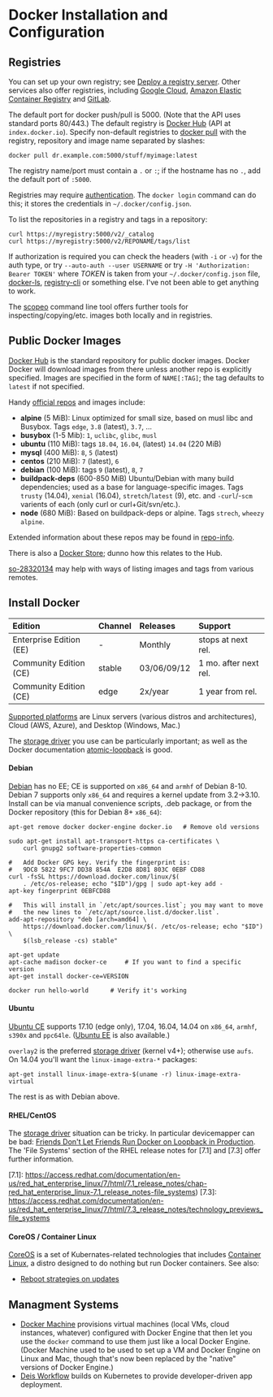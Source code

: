 Docker Installation and Configuration
=====================================

Registries
----------

You can set up your own registry; see [Deploy a registry
server][registry-deploy]. Other services also offer registries,
including [Google Cloud][gcp-registry], [Amazon Elastic Container
Registry][aws-ecr] and [GitLab].

The default port for docker push/pull is 5000. (Note that the API uses
standard ports 80/443.) The default registry is [Docker Hub] (API at
`index.docker.io`). Specify non-default registries to [docker pull]
with the registry, repository and image name separated by slashes:

    docker pull dr.example.com:5000/stuff/myimage:latest

The registry name/port must contain a `.` or `:`; if the hostname has
no `.`, add the default port of `:5000`.

Registries may require [authentication]. The `docker login` command
can do this; it stores the credentials in `~/.docker/config.json`.

To list the repositories in a registry and tags in a repository:

    curl https://myregistry:5000/v2/_catalog
    curl https://myregistry:5000/v2/REPONAME/tags/list

If authorization is required you can check the headers (with `-i` or
`-v`) for the auth type, or try `--auto-auth --user USERNAME` or try
`-H 'Authorization: Bearer TOKEN'` where _TOKEN_ is taken from your
`~/.docker/config.json` file, [docker-ls], [registry-cli] or something
else. I've not been able to get anything to work.

The [scopeo] command line tool offers further tools for
inspecting/copying/etc. images both locally and in registries.


Public Docker Images
--------------------

[Docker Hub] is the standard repository for public docker images.
Docker Docker will download images from there unless another repo is
explicitly specified. Images are specified in the form of
`NAME[:TAG]`; the tag defaults to `latest` if not specified.

Handy [official repos] and images include:

* __alpine__ (5 MiB): Linux optimized for small size, based on musl libc
  and Busybox. Tags  `edge`, `3.8` (latest), `3.7`, ...
* __busybox__ (1-5 Mib): `1`, `uclibc`, `glibc`, `musl`
* __ubuntu__ (110 MiB): tags `18.04`, `16.04`, (latest) `14.04` (220 MiB)
* __mysql__ (400 MiB): `8`, `5` (latest)
* __centos__ (210 MiB): `7` (latest), `6`
* __debian__ (100 MiB): tags `9` (latest), `8`, `7`
* __buildpack-deps__ (600-850 MiB) Ubuntu/Debian with many build
  dependencies; used as a base for language-specific images.
  Tags `trusty` (14.04), `xenial` (16.04), `stretch`/`latest` (9), etc.
  and `-curl`/-`scm` varients of each (only curl or curl+Git/svn/etc.).
* __node__ (680 MiB): Based on buildpack-deps or alpine.
  Tags `strech`, `wheezy` `alpine`.

Extended information about these repos may be found in [repo-info].

There is also a [Docker Store]; dunno how this relates to the Hub.

[so-28320134] may help with ways of listing images and tags from
various remotes.


Install Docker
--------------

| Edition                 | Channel | Releases    | Support
|:------------------------|:--------|:------------|:--------------------
| Enterprise Edition (EE) | -       | Monthly     | stops at next rel.
| Community Edition (CE)  | stable  | 03/06/09/12 | 1 mo. after next rel.
| Community Edition (CE)  | edge    | 2x/year     | 1 year from rel.

[Supported platforms] are Linux servers (various distros and
architectures), Cloud (AWS, Azure), and Desktop (Windows, Mac.)

The [storage driver] you use can be particularly important; as well
as the Docker documentation [atomic-loopback] is good.

#### Debian

[Debian] has no EE; CE is supported on `x86_64` and `armhf` of Debian
8-10. Debian 7 supports only `x86_64` and requires a kernel update
from 3.2→3.10. Install can be via manual convenience scripts, .deb
package, or from the Docker repository (this for Debian 8+ `x86_64`):

    apt-get remove docker docker-engine docker.io   # Remove old versions

    sudo apt-get install apt-transport-https ca-certificates \
        curl gnupg2 software-properties-common

    #   Add Docker GPG key. Verify the fingerprint is:
    #   9DC8 5822 9FC7 DD38 854A  E2D8 8D81 803C 0EBF CD88
    curl -fsSL https://download.docker.com/linux/$(
        . /etc/os-release; echo "$ID")/gpg | sudo apt-key add -
    apt-key fingerprint 0EBFCD88

    #   This will install in `/etc/apt/sources.list`; you may want to move
    #   the new lines to `/etc/apt/source.list.d/docker.list`.
    add-apt-repository "deb [arch=amd64] \
        https://download.docker.com/linux/$(. /etc/os-release; echo "$ID") \
        $(lsb_release -cs) stable"

    apt-get update
    apt-cache madison docker-ce     # If you want to find a specific version
    apt-get install docker-ce=VERSION

    docker run hello-world      # Verify it's working

#### Ubuntu

[Ubuntu CE] supports 17.10 (edge only), 17.04, 16.04, 14.04 on
`x86_64`, `armhf`, `s390x` and `ppc64le`. ([Ubuntu EE] is also
available.)

`overlay2` is the preferred [storage driver] (kernel v4+); otherwise
use `aufs`. On 14.04 you'll want the `linux-image-extra-*` packages:

    apt-get install linux-image-extra-$(uname -r) linux-image-extra-virtual

The rest is as with Debian above.

[Ubuntu CE]: https://docs.docker.com/engine/installation/linux/docker-ce/ubuntu/
[Ubuntu EE]: https://docs.docker.com/engine/installation/linux/docker-ee/ubuntu/

#### RHEL/CentOS

The [storage driver] situation can be tricky. In particular
devicemapper can be bad: [Friends Don't Let Friends Run Docker on
Loopback in Production][atomic-loopback]. The 'File Systems' section
of the RHEL release notes for [7.1] and [7.3] offer further
information.

[7.1]: https://access.redhat.com/documentation/en-us/red_hat_enterprise_linux/7/html/7.1_release_notes/chap-red_hat_enterprise_linux-7.1_release_notes-file_systems)
[7.3]: https://access.redhat.com/documentation/en-us/red_hat_enterprise_linux/7/html/7.3_release_notes/technology_previews_file_systems

#### CoreOS / Container Linux

[CoreOS] is a set of Kubernates-related technologies that includes
[Container Linux], a distro designed to do nothing but run Docker
containers. See also:
- [Reboot strategies on updates][coreos-update]

[Container Linux]: https://coreos.com/os/docs/latest/
[CoreOS]: https://coreos.com/
[coreos-update]: https://coreos.com/os/docs/latest/update-strategies.html


Managment Systems
-----------------

* [Docker Machine] provisions virtual machines (local VMs, cloud
  instances, whatever) configured with Docker Engine that then let you
  use the `docker` command to use them just like a local Docker
  Engine. (Docker Machine used to be used to set up a VM and Docker
  Engine on Linux and Mac, though that's now been replaced by the
  "native" versions of Docker Engine.)
* [Deis Workflow] builds on Kubernetes to provide developer-driven app
  deployment.

[Deis Workflow]: https://deis.com/docs/workflow/
[Docker Machine]: https://docs.docker.com/machine/overview/



[Docker Hub]: https://hub.docker.com/explore/
[Docker Store]: https://store.docker.com/
[HTTP API]: https://docs.docker.com/registry/spec/api/
[atomic-loopback]: https://www.projectatomic.io/blog/2015/06/notes-on-fedora-centos-and-docker-storage-drivers/
[authentication]: https://docs.docker.com/registry/spec/auth/jwt/
[aws-ecr]: https://aws.amazon.com/ecr/
[command line]: https://docs.docker.com/edge/engine/reference/commandline/docker/
[debian]: https://docs.docker.com/engine/installation/linux/docker-ce/debian/
[docker build]: https://docs.docker.com/engine/reference/commandline/build/
[docker pull]: https://docs.docker.com/engine/reference/commandline/pull/
[docker-ls]: https://github.com/mayflower/docker-ls
[engine CLI]: https://docs.docker.com/engine/reference/commandline/cli/
[gcp-registry]: https://cloud.google.com/container-registry/docs/pushing-and-pulling?hl=en_US
[gitlab]: https://about.gitlab.com/2016/05/23/gitlab-container-registry/
[official repos]: https://docs.docker.com/docker-hub/official_repos/
[reference documentation]: https://docs.docker.com/reference/
[registry-cli]: https://github.com/andrey-pohilko/registry-cli
[registry-deploy]: https://docs.docker.com/registry/deploying/
[repo-info]: https://github.com/docker-library/repo-info/tree/master/repos
[scopeo]: https://github.com/projectatomic/skopeo
[so-28320134]: https://stackoverflow.com/q/28320134/107294
[storage driver]: https://docs.docker.com/storage/storagedriver/
[supported platforms]: https://docs.docker.com/engine/installation/#supported-platforms
